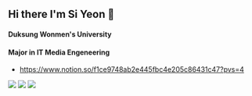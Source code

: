 ## Hi there I'm Si Yeon 👋

#### Duksung Wonmen's University
#### Major in IT Media Engeneering
- https://www.notion.so/f1ce9748ab2e445fbc4e205c86431c47?pvs=4

<p>
  <img src="https://img.shields.io/badge/Pyhon-3776AB?style=flat-square&logo=Python&logoColor=white"/>
  <img src="https://img.shields.io/badge/Jupyter-F37626?style=flat-square&logo=Jupyther&logoColor=white"/>
  <img src="https://img.shields.io/badge/Figma-F24E1E?style=flat-square&logo=Figma&logoColor=white"/>
  
</p>


<!--
**siyeon9302/siyeon9302** is a ✨ _special_ ✨ repository because its `README.md` (this file) appears on your GitHub profile.

<img src="https://img.shields.io/badge/Kotlin-7F52FF?style=flat-square&logo=Kotlin&logoColor=white"/>
<img src="https://img.shields.io/badge/HTML5-E34F26?style=flat-square&logo=HTML5&logoColor=white"/>
<img src="https://img.shields.io/badge/CSS3-1572B6?style=flat-square&logo=CSS3&logoColor=white"/>
<img src="https://img.shields.io/badge/JavaScript-F7DF1E?style=flat-square&logo=JavaScript5&logoColor=white"/>

<img src="https://img.shields.io/badge/Node.js-339933?style=flat-square&logo=Node.js5&logoColor=white"/>
<img src="https://img.shields.io/badge/Spring-6DB33F?style=flat-square&logo=Spring5&logoColor=white"/>
